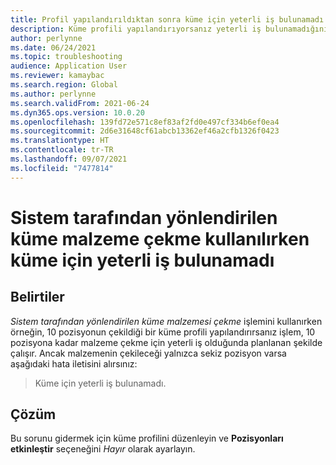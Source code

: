 ```yaml
---
title: Profil yapılandırıldıktan sonra küme için yeterli iş bulunamadı
description: Küme profili yapılandırıyorsanız yeterli iş bulunamadığını belirten bir hata iletisi alabilirsiniz. Profili düzenleyin ve Pozisyonları etkinleştir seçeneğini Hayır olarak ayarlayın.
author: perlynne
ms.date: 06/24/2021
ms.topic: troubleshooting
audience: Application User
ms.reviewer: kamaybac
ms.search.region: Global
ms.author: perlynne
ms.search.validFrom: 2021-06-24
ms.dyn365.ops.version: 10.0.20
ms.openlocfilehash: 139fd72e571c8ef83af2fd0e497cf334b6ef0ea4
ms.sourcegitcommit: 2d6e31648cf61abcb13362ef46a2cfb1326f0423
ms.translationtype: HT
ms.contentlocale: tr-TR
ms.lasthandoff: 09/07/2021
ms.locfileid: "7477814"
---
```

# <a name="not-enough-work-found-for-cluster-when-using-system-directed-cluster-picking"></a>Sistem tarafından yönlendirilen küme malzeme çekme kullanılırken küme için yeterli iş bulunamadı

## <a name="symptoms"></a>Belirtiler

*Sistem tarafından yönlendirilen küme malzemesi çekme* işlemini kullanırken örneğin, 10 pozisyonun çekildiği bir küme profili yapılandırırsanız işlem, 10 pozisyona kadar malzeme çekme için yeterli iş olduğunda planlanan şekilde çalışır. Ancak malzemenin çekileceği yalnızca sekiz pozisyon varsa aşağıdaki hata iletisini alırsınız:

> Küme için yeterli iş bulunamadı.

## <a name="resolution"></a>Çözüm

Bu sorunu gidermek için küme profilini düzenleyin ve **Pozisyonları etkinleştir** seçeneğini *Hayır* olarak ayarlayın.

